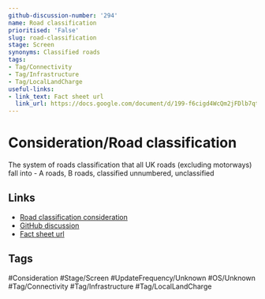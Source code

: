 ```yaml
---
github-discussion-number: '294'
name: Road classification
prioritised: 'False'
slug: road-classification
stage: Screen
synonyms: Classified roads
tags:
- Tag/Connectivity
- Tag/Infrastructure
- Tag/LocalLandCharge
useful-links:
- link_text: Fact sheet url
  link_url: https://docs.google.com/document/d/199-f6cigd4WcQm2jFDlb7qt3HrriLPkvY95qNzbQ-34/edit#heading=h.lb9do641w06g
---
```


# Consideration/Road classification

The system of roads classification that all UK roads (excluding motorways) fall into - A roads, B roads, classified unnumbered, unclassified

## Links

* [Road classification consideration](https://design.planning.data.gov.uk/planning-consideration/road-classification)
* [GitHub discussion](https://github.com/digital-land/data-standards-backlog/discussions/294)
* [Fact sheet url](https://docs.google.com/document/d/199-f6cigd4WcQm2jFDlb7qt3HrriLPkvY95qNzbQ-34/edit#heading=h.lb9do641w06g)

## Tags

#Consideration #Stage/Screen #UpdateFrequency/Unknown #OS/Unknown #Tag/Connectivity #Tag/Infrastructure #Tag/LocalLandCharge